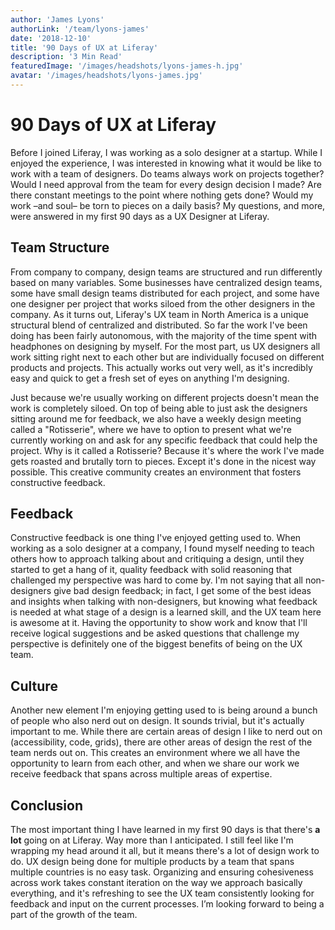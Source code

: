 ```yaml
---
author: 'James Lyons'
authorLink: '/team/lyons-james'
date: '2018-12-10'
title: '90 Days of UX at Liferay'
description: '3 Min Read'
featuredImage: '/images/headshots/lyons-james-h.jpg'
avatar: '/images/headshots/lyons-james.jpg'
---
```


# 90 Days of UX at Liferay

Before I joined Liferay, I was working as a solo designer at a startup. While I enjoyed the experience, I was interested in knowing what it would be like to work with a team of designers. Do teams always work on projects together? Would I need approval from the team for every design decision I made? Are there constant meetings to the point where nothing gets done? Would my work –and soul– be torn to pieces on a daily basis? My questions, and more, were answered in my first 90 days as a UX Designer at Liferay.

## **Team Structure**

From company to company, design teams are structured and run differently based on many variables. Some businesses have centralized design teams, some have small design teams distributed for each project, and some have one designer per project that works siloed from the other designers in the company. As it turns out, Liferay's UX team in North America is a unique structural blend of centralized and distributed. So far the work I've been doing has been fairly autonomous, with the majority of the time spent with headphones on designing by myself. For the most part, us UX designers all work sitting right next to each other but are individually focused on different products and projects. This actually works out very well, as it's incredibly easy and quick to get a fresh set of eyes on anything I'm designing.

Just because we're usually working on different projects doesn't mean the work is completely siloed. On top of being able to just ask the designers sitting around me for feedback, we also have a weekly design meeting called a "Rotisserie", where we have to option to present what we're currently working on and ask for any specific feedback that could help the project. Why is it called a Rotisserie? Because it's where the work I've made gets roasted and brutally torn to pieces. Except it's done in the nicest way possible. This creative community creates an environment that fosters constructive feedback.

## **Feedback**

Constructive feedback is one thing I've enjoyed getting used to. When working as a solo designer at a company, I found myself needing to teach others how to approach talking about and critiquing a design, until they started to get a hang of it, quality feedback with solid reasoning that challenged my perspective was hard to come by. I'm not saying that all non-designers give bad design feedback; in fact, I get some of the best ideas and insights when talking with non-designers, but knowing what feedback is needed at what stage of a design is a learned skill, and the UX team here is awesome at it. Having the opportunity to show work and know that I'll receive logical suggestions and be asked questions that challenge my perspective is definitely one of the biggest benefits of being on the UX team.

## **Culture**

Another new element I'm enjoying getting used to is being around a bunch of people who also nerd out on design. It sounds trivial, but it's actually important to me. While there are certain areas of design I like to nerd out on (accessibility, code, grids), there are other areas of design the rest of the team nerds out on. This creates an environment where we all have the opportunity to learn from each other, and when we share our work we receive feedback that spans across multiple areas of expertise.

## **Conclusion**

The most important thing I have learned in my first 90 days is that there's **a lot** going on at Liferay. Way more than I anticipated. I still feel like I'm wrapping my head around it all, but it means there's a lot of design work to do. UX design being done for multiple products by a team that spans multiple countries is no easy task. Organizing and ensuring cohesiveness across work takes constant iteration on the way we approach basically everything, and it's refreshing to see the UX team consistently looking for feedback and input on the current processes. I’m looking forward to being a part of the growth of the team.
